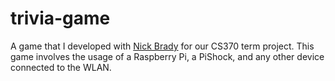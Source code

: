 # trivia-game

A game that I developed with [Nick Brady](https://github.com/nbrady387) for our CS370 term project.
This game involves the usage of a Raspberry Pi, a PiShock, and any other device connected to the WLAN.
